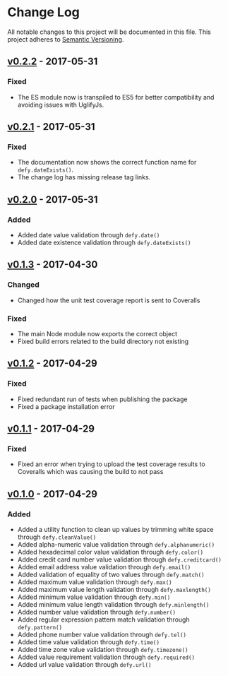 # Change Log

All notable changes to this project will be documented in this file.
This project adheres to [Semantic Versioning](http://semver.org/).


## [v0.2.2] - 2017-05-31
### Fixed

- The ES module now is transpiled to ES5 for better compatibility and avoiding issues with UglifyJs.


## [v0.2.1] - 2017-05-31
### Fixed

- The documentation now shows the correct function name for `defy.dateExists()`.
- The change log has missing release tag links.


## [v0.2.0] - 2017-05-31
### Added

- Added date value validation through `defy.date()`
- Added date existence validation through `defy.dateExists()`


## [v0.1.3] - 2017-04-30

### Changed

- Changed how the unit test coverage report is sent to Coveralls

### Fixed

- The main Node module now exports the correct object
- Fixed build errors related to the build directory not existing


## [v0.1.2] - 2017-04-29

### Fixed

- Fixed redundant run of tests when publishing the package
- Fixed a package installation error


## [v0.1.1] - 2017-04-29

### Fixed

- Fixed an error when trying to upload the test coverage results to Coveralls which was causing the build to not pass


## [v0.1.0] - 2017-04-29

### Added

- Added a utility function to clean up values by trimming white space through `defy.cleanValue()`
- Added alpha-numeric value validation through `defy.alphanumeric()`
- Added hexadecimal color value validation through `defy.color()`
- Added credit card number value validation through `defy.creditcard()`
- Added email address value validation through `defy.email()`
- Added validation of equality of two values through `defy.match()`
- Added maximum value validation through `defy.max()`
- Added maximum value length validation through `defy.maxlength()`
- Added minimum value validation through `defy.min()`
- Added minimum value length validation through `defy.minlength()`
- Added number value validation through `defy.number()`
- Added regular expression pattern match validation through `defy.pattern()`
- Added phone number value validation through `defy.tel()`
- Added time value validation through `defy.time()`
- Added time zone value validation through `defy.timezone()`
- Added value requirement validation through `defy.required()`
- Added url value validation through `defy.url()`


[Latest]: https://github.com/MrSlide/defy/tree/master
[Unreleased]: https://github.com/MrSlide/defy/tree/develop
[v0.2.2]: https://github.com/MrSlide/defy/tree/v0.2.2
[v0.2.1]: https://github.com/MrSlide/defy/tree/v0.2.1
[v0.2.0]: https://github.com/MrSlide/defy/tree/v0.2.0
[v0.1.3]: https://github.com/MrSlide/defy/tree/v0.1.3
[v0.1.2]: https://github.com/MrSlide/defy/tree/v0.1.2
[v0.1.1]: https://github.com/MrSlide/defy/tree/v0.1.1
[v0.1.0]: https://github.com/MrSlide/defy/tree/v0.1.0
